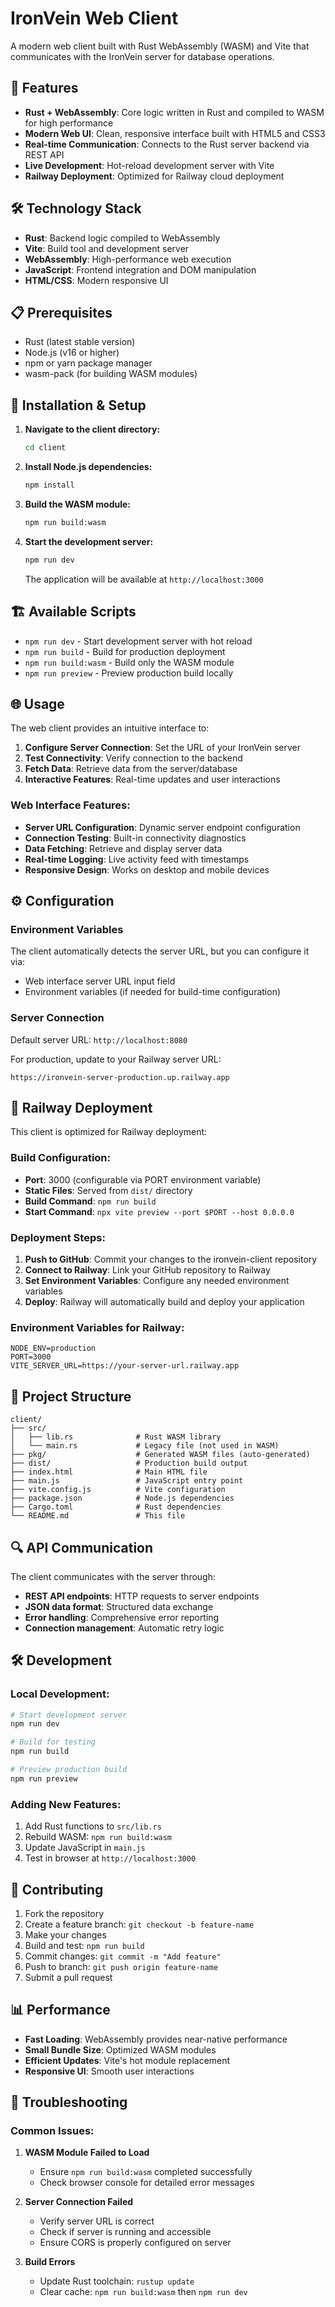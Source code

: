# IronVein Web Client

A modern web client built with Rust WebAssembly (WASM) and Vite that communicates with the IronVein server for database operations.

## 🚀 Features

- **Rust + WebAssembly**: Core logic written in Rust and compiled to WASM for high performance
- **Modern Web UI**: Clean, responsive interface built with HTML5 and CSS3
- **Real-time Communication**: Connects to the Rust server backend via REST API
- **Live Development**: Hot-reload development server with Vite
- **Railway Deployment**: Optimized for Railway cloud deployment

## 🛠️ Technology Stack

- **Rust**: Backend logic compiled to WebAssembly
- **Vite**: Build tool and development server
- **WebAssembly**: High-performance web execution
- **JavaScript**: Frontend integration and DOM manipulation
- **HTML/CSS**: Modern responsive UI

## 📋 Prerequisites

- Rust (latest stable version)
- Node.js (v16 or higher)
- npm or yarn package manager
- wasm-pack (for building WASM modules)

## 🔧 Installation & Setup

1. **Navigate to the client directory:**
   ```bash
   cd client
   ```

2. **Install Node.js dependencies:**
   ```bash
   npm install
   ```

3. **Build the WASM module:**
   ```bash
   npm run build:wasm
   ```

4. **Start the development server:**
   ```bash
   npm run dev
   ```

   The application will be available at `http://localhost:3000`

## 🏗️ Available Scripts

- `npm run dev` - Start development server with hot reload
- `npm run build` - Build for production deployment
- `npm run build:wasm` - Build only the WASM module
- `npm run preview` - Preview production build locally

## 🌐 Usage

The web client provides an intuitive interface to:

1. **Configure Server Connection**: Set the URL of your IronVein server
2. **Test Connectivity**: Verify connection to the backend
3. **Fetch Data**: Retrieve data from the server/database
4. **Interactive Features**: Real-time updates and user interactions

### Web Interface Features:

- **Server URL Configuration**: Dynamic server endpoint configuration
- **Connection Testing**: Built-in connectivity diagnostics  
- **Data Fetching**: Retrieve and display server data
- **Real-time Logging**: Live activity feed with timestamps
- **Responsive Design**: Works on desktop and mobile devices

## ⚙️ Configuration

### Environment Variables

The client automatically detects the server URL, but you can configure it via:

- Web interface server URL input field
- Environment variables (if needed for build-time configuration)

### Server Connection

Default server URL: `http://localhost:8080`

For production, update to your Railway server URL:
```
https://ironvein-server-production.up.railway.app
```

## 🚀 Railway Deployment

This client is optimized for Railway deployment:

### Build Configuration:
- **Port**: 3000 (configurable via PORT environment variable)
- **Static Files**: Served from `dist/` directory
- **Build Command**: `npm run build`
- **Start Command**: `npx vite preview --port $PORT --host 0.0.0.0`

### Deployment Steps:

1. **Push to GitHub**: Commit your changes to the ironvein-client repository
2. **Connect to Railway**: Link your GitHub repository to Railway
3. **Set Environment Variables**: Configure any needed environment variables
4. **Deploy**: Railway will automatically build and deploy your application

### Environment Variables for Railway:
```env
NODE_ENV=production
PORT=3000
VITE_SERVER_URL=https://your-server-url.railway.app
```

## 📁 Project Structure

```
client/
├── src/
│   ├── lib.rs              # Rust WASM library
│   └── main.rs             # Legacy file (not used in WASM)
├── pkg/                    # Generated WASM files (auto-generated)
├── dist/                   # Production build output
├── index.html              # Main HTML file
├── main.js                 # JavaScript entry point
├── vite.config.js          # Vite configuration
├── package.json            # Node.js dependencies
├── Cargo.toml              # Rust dependencies
└── README.md               # This file
```

## 🔍 API Communication

The client communicates with the server through:

- **REST API endpoints**: HTTP requests to server endpoints
- **JSON data format**: Structured data exchange
- **Error handling**: Comprehensive error reporting
- **Connection management**: Automatic retry logic

## 🛠️ Development

### Local Development:
```bash
# Start development server
npm run dev

# Build for testing
npm run build

# Preview production build
npm run preview
```

### Adding New Features:
1. Add Rust functions to `src/lib.rs`
2. Rebuild WASM: `npm run build:wasm`
3. Update JavaScript in `main.js`
4. Test in browser at `http://localhost:3000`

## 🤝 Contributing

1. Fork the repository
2. Create a feature branch: `git checkout -b feature-name`
3. Make your changes
4. Build and test: `npm run build`
5. Commit changes: `git commit -m "Add feature"`
6. Push to branch: `git push origin feature-name`
7. Submit a pull request

## 📊 Performance

- **Fast Loading**: WebAssembly provides near-native performance
- **Small Bundle Size**: Optimized WASM modules
- **Efficient Updates**: Vite's hot module replacement
- **Responsive UI**: Smooth user interactions

## 🔧 Troubleshooting

### Common Issues:

1. **WASM Module Failed to Load**
   - Ensure `npm run build:wasm` completed successfully
   - Check browser console for detailed error messages

2. **Server Connection Failed**
   - Verify server URL is correct
   - Check if server is running and accessible
   - Ensure CORS is properly configured on server

3. **Build Errors**
   - Update Rust toolchain: `rustup update`
   - Clear cache: `npm run build:wasm` then `npm run dev` 